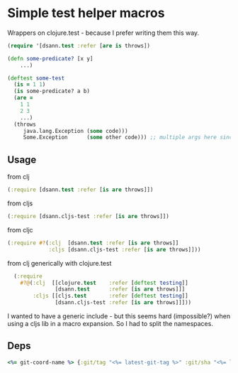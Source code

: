 # Simple test helper macros

Wrappers on clojure.test - because I prefer writing them this way.

```clojure
(require '[dsann.test :refer [are is throws])

(defn some-predicate? [x y]
    ...)

(deftest some-test
  (is = 1 1)
  (is some-predicate? a b)
  (are =
    1 1
    2 3
    ...)
  (throws
     java.lang.Exception (some code)))
     Some.Exception      (some other code))) ;; multiple args here since v2
``` 
## Usage

from clj  
```clojure
(:require [dsann.test :refer [is are throws]])
```

from cljs
```clojure
(:require [dsann.cljs-test :refer [is are throws]])
```

from cljc 
```clojure
(:require #?(:clj  [dsann.test :refer [is are throws]]
             :cljs [dsann.cljs-test :refer [is are throws]]))
```

from clj generically with clojure.test
```clojure
  (:require
    #?@(:clj  [[clojure.test    :refer [deftest testing]]
               [dsann.test      :refer [is are throws]]]
        :cljs [[cljs.test       :refer [deftest testing]]
               [dsann.cljs-test :refer [is are throws]]]))
```

I wanted to have a generic include - but this seems hard (impossible?) when using a cljs lib in a macro expansion. 
So I had to split the namespaces.

## Deps

```clojure
<%= git-coord-name %> {:git/tag "<%= latest-git-tag %>" :git/sha "<%= latest-git-sha %>"}
```

